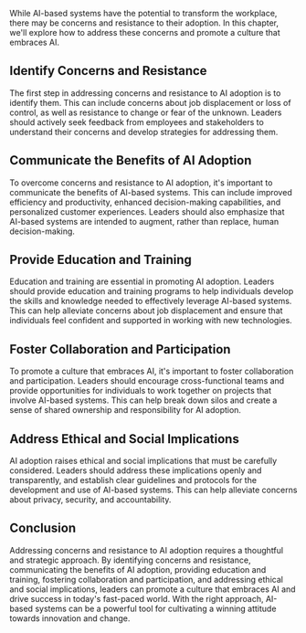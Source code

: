 
While AI-based systems have the potential to transform the workplace, there may be concerns and resistance to their adoption. In this chapter, we'll explore how to address these concerns and promote a culture that embraces AI.

Identify Concerns and Resistance
--------------------------------

The first step in addressing concerns and resistance to AI adoption is to identify them. This can include concerns about job displacement or loss of control, as well as resistance to change or fear of the unknown. Leaders should actively seek feedback from employees and stakeholders to understand their concerns and develop strategies for addressing them.

Communicate the Benefits of AI Adoption
---------------------------------------

To overcome concerns and resistance to AI adoption, it's important to communicate the benefits of AI-based systems. This can include improved efficiency and productivity, enhanced decision-making capabilities, and personalized customer experiences. Leaders should also emphasize that AI-based systems are intended to augment, rather than replace, human decision-making.

Provide Education and Training
------------------------------

Education and training are essential in promoting AI adoption. Leaders should provide education and training programs to help individuals develop the skills and knowledge needed to effectively leverage AI-based systems. This can help alleviate concerns about job displacement and ensure that individuals feel confident and supported in working with new technologies.

Foster Collaboration and Participation
--------------------------------------

To promote a culture that embraces AI, it's important to foster collaboration and participation. Leaders should encourage cross-functional teams and provide opportunities for individuals to work together on projects that involve AI-based systems. This can help break down silos and create a sense of shared ownership and responsibility for AI adoption.

Address Ethical and Social Implications
---------------------------------------

AI adoption raises ethical and social implications that must be carefully considered. Leaders should address these implications openly and transparently, and establish clear guidelines and protocols for the development and use of AI-based systems. This can help alleviate concerns about privacy, security, and accountability.

Conclusion
----------

Addressing concerns and resistance to AI adoption requires a thoughtful and strategic approach. By identifying concerns and resistance, communicating the benefits of AI adoption, providing education and training, fostering collaboration and participation, and addressing ethical and social implications, leaders can promote a culture that embraces AI and drive success in today's fast-paced world. With the right approach, AI-based systems can be a powerful tool for cultivating a winning attitude towards innovation and change.
